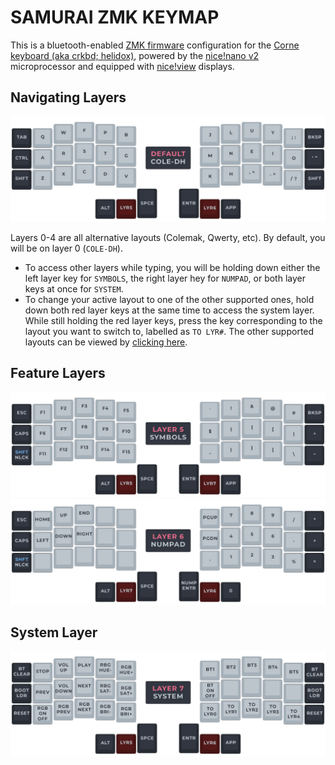 # SAMURAI ZMK KEYMAP

This is a bluetooth-enabled [ZMK firmware](https://github.com/zmkfirmware/zmk) configuration for the [Corne keyboard (aka crkbd; helidox)](https://github.com/foostan/crkbd), powered by the [nice!nano v2](https://flashquark.com/product/nicenano-v2-0-wireless-pro-micro-replacement/) microprocessor and equipped with [nice!view](https://nicekeyboards.com/nice-view/) displays.

## Navigating Layers

![Layer 0](/visual/LAYER0.png)

Layers 0-4 are all alternative layouts (Colemak, Qwerty, etc). By default, you will be on layer 0 (`COLE-DH`).

- To access other layers while typing, you will be holding down either the left layer key for `SYMBOLS`, the right layer hey for `NUMPAD`, or both layer keys at once for `SYSTEM`.
- To change your active layout to one of the other supported ones, hold down both red layer keys at the same time to access the system layer. While still holding the red layer keys, press the key corresponding to the layout you want to switch to, labelled as `TO LYR#`. The other supported layouts can be viewed by [clicking here](LAYOUTS.md).

## Feature Layers

![Layer 5](/visual/LAYER5.png)
![Layer 6](/visual/LAYER6.png)

## System Layer

![Layer 7](/visual/LAYER7.png)
